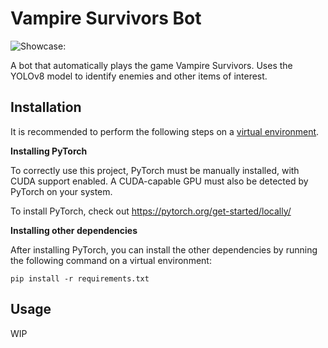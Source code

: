# Vampire Survivors Bot

![Showcase:](./assets/gif_bot.gif "Bot Showcase")

A bot that automatically plays the game Vampire Survivors. Uses the YOLOv8 model to identify
enemies and other items of interest.

## Installation

It is recommended to perform the following steps on a [virtual environment](https://realpython.com/python-virtual-environments-a-primer/).

**Installing PyTorch**

To correctly use this project, PyTorch must be manually installed, with CUDA support enabled. A CUDA-capable GPU must also be detected by PyTorch on your system.

To install PyTorch, check out https://pytorch.org/get-started/locally/

**Installing other dependencies**

After installing PyTorch, you can install the other dependencies by running the following command on a virtual environment:

``pip install -r requirements.txt``

## Usage

WIP
